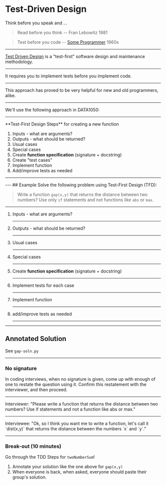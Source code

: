 # Test-Driven Design
Think before you speak and ...
> Read before you think -- Fran Lebowitz 1981

> Test before you code -- [Some Programmer](https://www.quora.com/Why-does-Kent-Beck-refer-to-the-rediscovery-of-test-driven-development-Whats-the-history-of-test-driven-development-before-Kent-Becks-rediscovery
) 1960s

---
[Test Driven Design](https://en.wikipedia.org/wiki/Test-driven_development) is a
"test-first" software design and maintenance methodology.
<hr>
It requires you to implement tests before you implement code.
<hr>
This approach has proved to be very helpful for new and old
programmers, alike.
<hr>
We'll use the following approach in DATA1050:
<hr>
**Test-First Design Steps** for creating a new function  

1. Inputs - what are arguments?
1. Outputs - what should be returned?
1. Usual cases 
1. Special cases 
1. Create **function specification** (signature + docstring)
1. Create "test cases" 
1. Implement function
1. Add/improve tests as needed
<hr>
---
## Example
Solve the following problem using Test-First Design (TFD):

> Write a function `gap(x,y)` that returns the distance 
  between two numbers?  Use only `if` statements and not 
  functions like `abs` or `max`. 

---
1. Inputs - what are arguments? <hr>
2. Outputs - what should be returned? <hr>  
3. Usual cases <hr> 
4. Special cases <hr>  
5. Create **function specification** (signature + docstring) <hr>
6. Implement tests for each case <hr>
7. Implement function  <hr>
8. add/improve tests as needed <hr> 

---
## Annotated Solution
See `gap-soln.py`

---
### No signature
In coding interviews, when no signature is given, come up with enough of one to restate the question using it. Confirm this restatement with the interviewer, and then proceed.
<hr>
Interviewer: "Please write a function that returns the distance between two numbers?  Use if statements and not a function like abs or max."
<hr>
Interviewee: "Ok, so I think you want me to write a function, let's call it `dist(x,y)` that returns the distance between the numbers `x` and `y`."

---
### Break-out (10 minutes)
Go through the TDD Steps for `twoNumberSum`!
1. Annotate your solution like the one above for `gap(x,y)`
1. When everyone is back, when asked, everyone should paste their group's solution.






